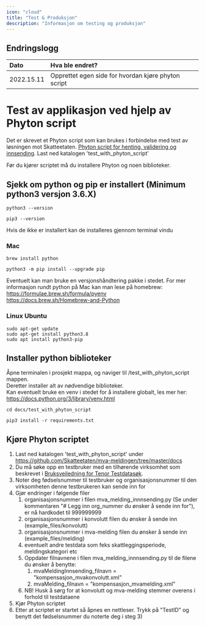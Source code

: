```yaml
---
icon: "cloud"
title: "Test & Produksjon"
description: "Informasjon om testing og produksjon"
---
```


## Endringslogg

| Dato       | Hva ble endret?                                     |
| :--------- |:----------------------------------------------------|
| 2022.15.11 | Opprettet egen side for hvordan kjøre phyton script |

# Test av applikasjon ved hjelp av Phyton script

Det er skrevet et Phyton script som kan brukes i forbindelse med test av løsningen mot Skatteetaten.
[Phyton script for henting, validering og innsending](https://github.com/Skatteetaten/mva-meldingen/blob/master/docs/test_with_phyton_script/mva_melding_innnsending.py).
Last ned katalogen 'test_with_phyton_script'

Før du kjører scriptet må du installere Phyton og noen biblioteker.

## Sjekk om python og pip er installert (Minimum python3 versjon 3.6.X)
    python3 --version

    pip3 --version

Hvis de ikke er installert kan de installeres gjennom terminal vindu

### Mac
    brew install python

    python3 -m pip install --upgrade pip

Eventuelt kan man bruke en versjonshåndtering pakke i stedet.
For mer informasjon rundt python på Mac kan man lese på homebrew: <br>
<a href="https://formulae.brew.sh/formula/pyenv" target="_blank">https://formulae.brew.sh/formula/pyenv <br>
<a href="https://docs.brew.sh/Homebrew-and-Python" target="_blank">https://docs.brew.sh/Homebrew-and-Python

### Linux Ubuntu
    sudo apt-get update
    sudo apt-get install python3.8
    sudo apt install python3-pip

## Installer python biblioteker
Åpne terminalen i prosjekt mappa, og naviger til /test_with_phyton_script mappen. <br>
Deretter installer alt av nødvendige biblioteker. <br>
Kan eventuelt bruke en venv i stedet for å installere globalt, 
les mer her: <a href="https://docs.python.org/3/library/venv.html" target="_blank">https://docs.python.org/3/library/venv.html

    cd docs/test_with_phyton_script

    pip3 install -r requirements.txt

## Kjøre Phyton scriptet
1. Last ned katalogen 'test_with_phyton_script' under https://github.com/Skatteetaten/mva-meldingen/tree/master/docs
2. Du må søke opp en testbruker med en tilhørende virksomhet som beskrevet i [Bruksveiledning for Tenor Testdatasøk](https://github.com/Skatteetaten/mva-meldingen/blob/master/docs/mvameldingen/test/Bruksveiledning_Tenor.pdf).
3. Noter deg fødselsnummer til testbruker og organisasjonsnummer til den virksomheten denne testbrukeren kan sende inn for
4. Gjør endringer i følgende filer
   1. organisasjonsnummer i filen mva_melding_innnsending.py (Se under kommentaren "# Legg inn org_nummer du ønsker å sende inn for"), er nå hardkodet til 999999999
   2. organisasjonsnummer i konvolutt filen du ønsker å sende inn (example_files/konvolutt)
   3. organisasjonsnummer i mva-melding filen du ønsker å sende inn (example_files/melding)
   4. eventuelt andre testdata som feks skattleggingsperiode, meldingskategori etc
   5. Oppdater filnavnene i filen mva_melding_innnsending.py til de filene du ønsker å benytte: 
      1. mvaMeldingInnsending_filnavn = "kompensasjon_mvakonvolutt.xml"
      2. mvaMelding_filnavn = "kompensasjon_mvamelding.xml"
   6. NB! Husk å sørg for at konvolutt og mva-melding stemmer overens i forhold til testdataene
5. Kjør Phyton scriptet
6. Etter at scriptet er startet så åpnes en nettleser. Trykk på "TestID" og benytt det fødselsnummer du noterte deg i steg 3)
